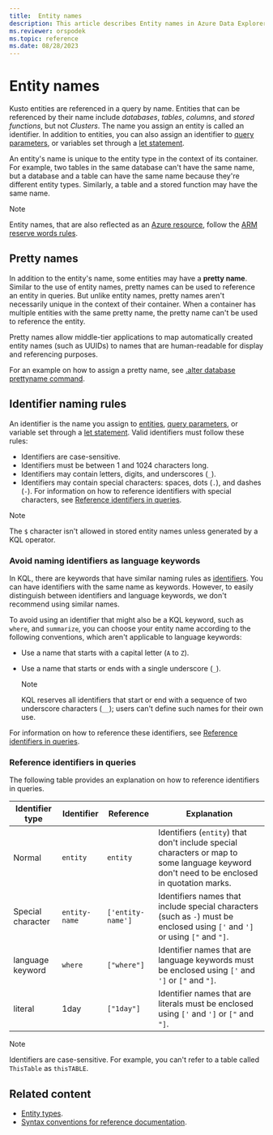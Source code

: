 ```yaml
---
title:  Entity names
description: This article describes Entity names in Azure Data Explorer.
ms.reviewer: orspodek
ms.topic: reference
ms.date: 08/28/2023
---
```

# Entity names

Kusto entities are referenced in a query by name. Entities that can be referenced by their name include *databases*, *tables*, *columns*, and *stored functions*, but not *Clusters*. The name you assign an entity is called an identifier. In addition to entities, you can also assign an identifier to [query parameters](../queryparametersstatement.md), or variables set through a [let statement](../letstatement.md).

An entity's name is unique to the entity type in the context of its container. For example, two tables in the same database can't have the same name, but a database and a table can have the same name because they're different entity types. Similarly, a table and a stored function may have the same name.

> [!NOTE]
> Entity names, that are also reflected as an [Azure resource](/azure/templates/microsoft.kusto/allversions), follow the [ARM reserve words rules](/azure/azure-resource-manager/troubleshooting/error-reserved-resource-name).

## Pretty names

In addition to the entity's name, some entities may have a **pretty name**. Similar to the use of entity names, pretty names can be used to reference an entity in queries. But unlike entity names, pretty names aren't necessarily unique in the context of their container. When a container has multiple entities with the same pretty name, the pretty name can't be used to reference the entity.

Pretty names allow middle-tier applications to map automatically created entity names (such as UUIDs) to names that are human-readable for display and referencing purposes.

For an example on how to assign a pretty name, see [.alter database prettyname command](../../management/alter-database.md).

## Identifier naming rules

An identifier is the name you assign to [entities](index.md), [query parameters](../queryparametersstatement.md), or variable set through a [let statement](../letstatement.md). Valid identifiers must follow these rules:

* Identifiers are case-sensitive.
* Identifiers must be between 1 and 1024 characters long.
* Identifiers may contain letters, digits, and underscores (`_`).
* Identifiers may contain special characters: spaces, dots (`.`), and dashes (`-`). For information on how to reference identifiers with special characters, see [Reference identifiers in queries](#reference-identifiers-in-queries).

> [!NOTE]
> The `$` character isn't allowed in stored entity names unless generated by a KQL operator.

### Avoid naming identifiers as language keywords

In KQL, there are keywords that have similar naming rules as [identifiers](#identifier-naming-rules). You can have identifiers with the same name as keywords. However, to easily distinguish between identifiers and language keywords, we don't recommend using similar names.

To avoid using an identifier that might also be a KQL keyword, such as `where`, and `summarize`, you can choose your entity name according to the following conventions, which aren't applicable to language keywords:

* Use a name that starts with a capital letter (`A` to `Z`).
* Use a name that starts or ends with a single underscore (`_`).

    > [!NOTE]
    > KQL reserves all identifiers that start or end with a sequence of two underscore characters (`__`); users can't define such names for their own use.

For information on how to reference these identifiers, see [Reference identifiers in queries](#reference-identifiers-in-queries).

### Reference identifiers in queries

The following table provides an explanation on how to reference identifiers in queries.

|Identifier type|Identifier   |Reference         |Explanation  |
|--------|-------|------------------|-------------|
|Normal  | `entity` |`entity`    |Identifiers (`entity`) that don't include special characters or map to some language keyword don't need to be enclosed in quotation marks.|
|Special character| `entity-name`|`['entity-name']` |Identifiers names that include special characters (such as `-`) must be enclosed using `['` and `']` or using `["` and `"]`.|
|language keyword| `where`       |`["where"]`       |Identifier names that are language keywords must be enclosed using `['` and `']` or `["` and `"]`.|
|literal  | 1day | `["1day"]`    | Identifier names that are literals must be enclosed using `['` and `']` or `["` and `"]`.|

> [!NOTE]
> Identifiers are case-sensitive. For example, you can't refer to a table called `ThisTable` as `thisTABLE`.

## Related content

* [Entity types](index.md).
* [Syntax conventions for reference documentation](../syntax-conventions.md).
